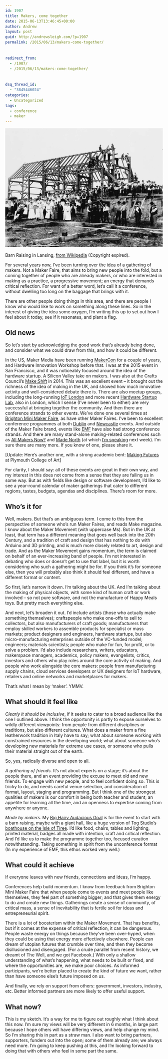 ```yaml
---
id: 1907
title: Makers, come together
date: 2015-06-13T13:46:45+00:00
author: Andrew
layout: post
guid: http://andrewsleigh.com/?p=1907
permalink: /2015/06/13/makers-come-together/


redirect_from:
  - /1907/
  - /2015/06/13/makers-come-together/


dsq_thread_id:
  - "3845446024"
categories:
  - Uncategorized
tags:
  - conference
  - maker
---
```

<img class="wp-image-1908 size-full" src="/assets/2015/06/Barn_raising_in_Lansing.jpg" alt="Barn Raising in Lansing, from Wikipedia (Copyright expired). http://en.wikipedia.org/wiki/File:Barn_raising_in_Lansing.jpg "     />

<span class = "imageCaption">Barn Raising in Lansing, [from Wikipedia](http://en.wikipedia.org/wiki/File:Barn_raising_in_Lansing.jpg) (Copyright expired).</span>

 

For several years now, I’ve been turning over the idea of a gathering of makers. Not a Maker Faire, that aims to bring new people into the fold, but a coming together of people who are already makers, or who are interested in making as a practice, a progressive movement; an energy that demands critical reflection. For want of a better word, let’s call it a conference, without dwelling too long on the baggage that brings with it.<!--more-->

There are other people doing things in this area, and there are people I know who would like to work on something along these lines. So in the interest of giving the idea some oxygen, I’m writing this up to set out how I feel about it today, see if it resonates, and plant a flag.

## Old news

So let’s start by acknowledging the good work that’s already being done, and consider what we could draw from this, and how it could be different.

In the US, Maker Media have been running [MakerCon](http://MakerCon) for a couple of years, and Hardware Innovation Workshop before that. I was at the 2015 event in San Francisco, and it was noticeably focused around the idea of the hardware startup. A Silicon Valley take on makers. I was also at the Crafts Council’s [Make:Shift](http://www.craftscouncil.org.uk/what-we-do/makeshift/) in 2014. This was an excellent event – it brought out the richness of the idea of making in the UK, and showed how much innovative activity and well-considered debate there is. There are also meetup groups, including the long-running [IoT London](http://www.meetup.com/iotlondon/) and more recent [Hardware Startup Lab](http://hardwarestartup.io), also in London, which I sense (I’ve never been to either) are very successful at bringing together the community. And then there are conference strands to other events. We’ve done one several times at [Brighton Mini Maker Faire](http://www.makerfairebrighton.com/), as have other Maker Faires. I’ve been to excellent conference programmes at both [Dublin](http://www.dublinmaker.ie) and [Newcastle](http://www.makerfaireuk.com) events. And outside of the Maker Faire brand, events like [EMF](https://www.emfcamp.org) have also had strong conference strands. And there are many stand-alone making-related conferences such as [All Makers Now?](http://www.autonomatic.org.uk/allmakersnow/)  and [Made North](http://www.madenorth.co.uk) (at which [I’m speaking](http://www.sheffielddesignweek.co.uk/speakers/the-new-maker-economy/) next week). I’m sure there are many more. If you know of one, please share it.

[Update: Here&#8217;s another one, with a strong academic bent: [Making Futures](http://makingfutures.plymouthart.ac.uk/aims-and-themes/) at Plymouth College of Art] 

For clarity, I should say: all of these events are great in their own way, and my interest in this does not come from a sense that they are failing us in some way. But as with fields like design or software development, I’d like to see a year-round calendar of maker gatherings that cater to different regions, tastes, budgets, agendas and disciplines. There’s room for more.

## Who’s it for

Well, makers. But that’s an ambiguous term. I come to this from the perspective of someone who’s run Maker Faires, and reads Make magazine. I know about the Maker Movement (with uppercase Ms). But in the UK at least, that term has a different meaning that goes well back into the 20th Century, and a tradition of craft and design that has nothing to do with Arduino and 3D printing, and is much more closely related to art, design and trade. And as the Maker Movement gains momentum, the term is claimed on behalf of an ever-increasing band of people. I’m not interested in debating who does or doesn’t get to use that label, but it is worth considering who such a gathering might be for. If you think it’s for someone else, then you will probably also think it should feel different, and have a different format or content.

So first, let’s narrow it down. I’m talking about the UK. And I’m talking about the making of physical objects, with some kind of human craft or work involved – so not pure software, and not the manufacture of Happy Meals toys. But pretty much everything else.

And next, let’s broaden it out. I’d include artists (those who actually make something themselves); craftspeople who make one-offs to sell to collectors, but also manufacturers of craft goods; manufacturers that employ skilled workers to assemble products for specialist or mass markets; product designers and engineers, hardware startups, but also micro-manufacturing enterprises outside of the VC-funded model; engineers; materials scientists; people who make for fun, for profit, or to solve a problem. I’d also include researchers, writers, educators, makerspace managers, academics, policy makers, evangelists, critics, investors and others who play roles around the core activity of making. And people who work alongside the core makers: people from manufacturing supply chains, cloud services developers or UX designers for IoT hardware, retailers and online networks and marketplaces for makers.

That’s what I mean by ‘maker’. YMMV.

## What should it feel like

_Clearly it should be inclusive_, if it seeks to cater to a broad audience like the one I outlined above. I think the opportunity is partly to expose ourselves to wildly different viewpoints: from people from different disciplines or traditions, but also different cultures. What does a maker from a fine leatherwork tradition in Italy have to say; what about someone working with constrained resources in the developing world; what about someone who’s developing new materials for extreme use cases, or someone who pulls their material straight out of the earth.

So, yes, radically diverse and open to all.

_A gathering of friends._ It’s not about experts on a stage; it’s about the people there, and an event providing the excuse to meet old and new friends. To engage with new people, and to feel confident doing so. This is tricky to do, and needs careful venue selection, and consideration of format, layout, staging and programming. But I think one of the strongest qualities of makers is our comfort in being both teacher and student; an appetite for learning all the time, and an openness to expertise coming from anywhere or anyone.

_Made by makers._ My [Big Hairy Audacious Goal](https://en.wikipedia.org/wiki/Big_Hairy_Audacious_Goal) is for the event to start with a barn raising, maybe with a giant hall, like a huge version of [Tog Studio’s boathouse on the Isle of Tiree](http://www.ads.org.uk/access/exhibitions/tog-2013-boathouse-a-new-way-of-delivering-architecture). I’d like food, chairs, tables and lighting, printed material, badges all made with intention, craft and critical reflection. And I’d like us to make the programme together too, focused curation notwithstanding. Taking something in spirit from the unconference format (In my experience of EMF, this ethos worked very well.)

## What could it achieve

If everyone leaves with new friends, connections and ideas, I’m happy.

Conferences help build momentum. I know from feedback from Brighton Mini Maker Faire that when people come to events and meet people like themselves, they feel part of something bigger; and that gives them energy to do and create new things. Gatherings create a sense of community, of critical mass, a sense of inevitability that is fertile soil for ideas and entrepreneurial spirit.

There is a lot of boosterism within the Maker Movement. That has benefits, but if it comes at the expense of critical reflection, it can be dangerous. People waste energy on things because they’ve been over-hyped, when they could be using that energy more effectively elsewhere. People can dream of utopian futures that crumble over time, and then they become disillusioned and disengaged. (For a crude parallel from recent history, we dreamt of The Well, and we got Facebook.) With only a shallow understanding of what’s happening, what needs to be built or fixed, and where the opportunities are, we make poor choices. As informed participants, we’re better placed to create the kind of future we want, rather than have someone else’s future imposed on us.

And finally, we rely on support from others: government, investors, industry, etc. Better informed partners are more likely to offer useful support.

## What now?

This is my sketch. It’s a way for me to figure out roughly what I think about this now. I’m sure my views will be very different in 6 months, in large part because I hope others will have differing views, and help change my mind. So I’m sharing this in part as a straw man. I also want to bring partners, supporters, funders out into the open; some of them already are; we always need more. I’m going to keep pushing at this, and I’m looking forward to doing that with others who feel in some part the same.